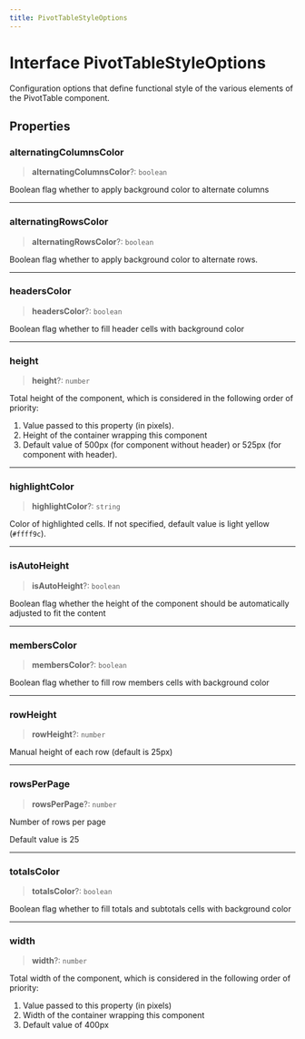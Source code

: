 ```yaml
---
title: PivotTableStyleOptions
---
```


# Interface PivotTableStyleOptions

Configuration options that define functional style of the various elements of the PivotTable component.

## Properties

### alternatingColumnsColor

> **alternatingColumnsColor**?: `boolean`

Boolean flag whether to apply background color to alternate columns

***

### alternatingRowsColor

> **alternatingRowsColor**?: `boolean`

Boolean flag whether to apply background color to alternate rows.

***

### headersColor

> **headersColor**?: `boolean`

Boolean flag whether to fill header cells with background color

***

### height

> **height**?: `number`

Total height of the component, which is considered in the following order of priority:

1. Value passed to this property (in pixels).
2. Height of the container wrapping this component
3. Default value of 500px (for component without header) or 525px (for component with header).

***

### highlightColor

> **highlightColor**?: `string`

Color of highlighted cells. If not specified, default value is light yellow (`#ffff9c`).

***

### isAutoHeight

> **isAutoHeight**?: `boolean`

Boolean flag whether the height of the component should be automatically adjusted to fit the content

***

### membersColor

> **membersColor**?: `boolean`

Boolean flag whether to fill row members cells with background color

***

### rowHeight

> **rowHeight**?: `number`

Manual height of each row (default is 25px)

***

### rowsPerPage

> **rowsPerPage**?: `number`

Number of rows per page

Default value is 25

***

### totalsColor

> **totalsColor**?: `boolean`

Boolean flag whether to fill totals and subtotals cells with background color

***

### width

> **width**?: `number`

Total width of the component, which is considered in the following order of priority:

1. Value passed to this property (in pixels)
2. Width of the container wrapping this component
3. Default value of 400px
